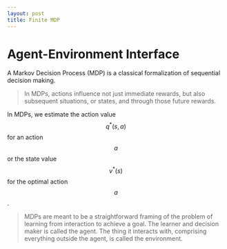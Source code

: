 ```yaml
---
layout: post
title: Finite MDP
---
```


# Agent-Environment Interface

A Markov Decision Process (MDP) is a classical formalization of sequential decision making.

> In MDPs, actions influence not just immediate rewards, but also subsequent situations, or states, and through those future rewards.

In MDPs, we estimate the action value $$q^*(s,a)$$ for an action $$a$$ or the state value $$v^*(s)$$ for the optimal action $$a$$.

> MDPs are meant to be a straightforward framing of the problem of learning from interaction to achieve a goal. The learner and decision maker is called the agent. The thing it interacts with, comprising everything outside the agent, is called the environment.


